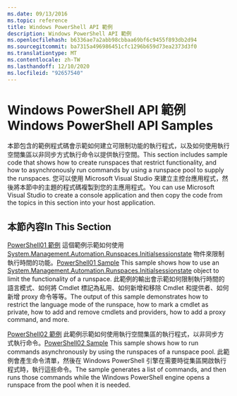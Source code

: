 ```yaml
---
ms.date: 09/13/2016
ms.topic: reference
title: Windows PowerShell API 範例
description: Windows PowerShell API 範例
ms.openlocfilehash: b6336ae7a2abb98cbbaa69bf6c9455f893db2d94
ms.sourcegitcommit: ba7315a496986451cfc1296b659d73ea2373d3f0
ms.translationtype: MT
ms.contentlocale: zh-TW
ms.lasthandoff: 12/10/2020
ms.locfileid: "92657540"
---
```

# <a name="windows-powershell-api-samples"></a><span data-ttu-id="77503-103">Windows PowerShell API 範例</span><span class="sxs-lookup"><span data-stu-id="77503-103">Windows PowerShell API Samples</span></span>

<span data-ttu-id="77503-104">本節包含的範例程式碼會示範如何建立可限制功能的執行程式，以及如何使用執行空間集區以非同步方式執行命令以提供執行空間。</span><span class="sxs-lookup"><span data-stu-id="77503-104">This section includes sample code that shows how to create runspaces that restrict functionality, and how to asynchronously run commands by using a runspace pool to supply the runspaces.</span></span> <span data-ttu-id="77503-105">您可以使用 Microsoft Visual Studio 來建立主控台應用程式，然後將本節中的主題的程式碼複製到您的主應用程式。</span><span class="sxs-lookup"><span data-stu-id="77503-105">You can use Microsoft Visual Studio to create a console application and then copy the code from the topics in this section into your host application.</span></span>

## <a name="in-this-section"></a><span data-ttu-id="77503-106">本節內容</span><span class="sxs-lookup"><span data-stu-id="77503-106">In This Section</span></span>

<span data-ttu-id="77503-107">[PowerShell01 範例](./windows-powershell01-sample.md) 這個範例示範如何使用 [System.Management.Automation.Runspaces.Initialsessionstate](/dotnet/api/System.Management.Automation.Runspaces.InitialSessionState) 物件來限制執行時間的功能。</span><span class="sxs-lookup"><span data-stu-id="77503-107">[PowerShell01 Sample](./windows-powershell01-sample.md) This sample shows how to use an [System.Management.Automation.Runspaces.Initialsessionstate](/dotnet/api/System.Management.Automation.Runspaces.InitialSessionState) object to limit the functionality of a runspace.</span></span> <span data-ttu-id="77503-108">此範例的輸出會示範如何限制執行時間的語言模式、如何將 Cmdlet 標記為私用、如何新增和移除 Cmdlet 和提供者、如何新增 proxy 命令等等。</span><span class="sxs-lookup"><span data-stu-id="77503-108">The output of this sample demonstrates how to restrict the language mode of the runspace, how to mark a cmdlet as private, how to add and remove cmdlets and providers, how to add a proxy command, and more.</span></span>

<span data-ttu-id="77503-109">[PowerShell02 範例](./windows-powershell02-sample.md) 此範例示範如何使用執行空間集區的執行程式，以非同步方式執行命令。</span><span class="sxs-lookup"><span data-stu-id="77503-109">[PowerShell02 Sample](./windows-powershell02-sample.md) This sample shows how to run commands asynchronously by using the runspaces of a runspace pool.</span></span> <span data-ttu-id="77503-110">此範例會產生命令清單，然後在 Windows PowerShell 引擎在需要時從集區開啟執行程式時，執行這些命令。</span><span class="sxs-lookup"><span data-stu-id="77503-110">The sample generates a list of commands, and then runs those commands while the Windows PowerShell engine opens a runspace from the pool when it is needed.</span></span>
